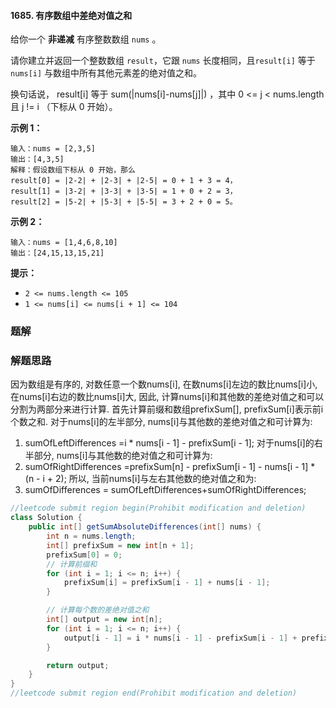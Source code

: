 #### 1685. 有序数组中差绝对值之和

给你一个 **非递减** 有序整数数组 `nums` 。

请你建立并返回一个整数数组 `result`，它跟 `nums` 长度相同，且`result[i]` 等于 `nums[i]` 与数组中所有其他元素差的绝对值之和。

换句话说， result[i] 等于 sum(|nums[i]-nums[j]|) ，其中 0 <= j < nums.length 且 j != i （下标从 0 开始）。

**示例 1：**

```shell
输入：nums = [2,3,5]
输出：[4,3,5]
解释：假设数组下标从 0 开始，那么
result[0] = |2-2| + |2-3| + |2-5| = 0 + 1 + 3 = 4，
result[1] = |3-2| + |3-3| + |3-5| = 1 + 0 + 2 = 3，
result[2] = |5-2| + |5-3| + |5-5| = 3 + 2 + 0 = 5。
```

**示例 2：**

```shell
输入：nums = [1,4,6,8,10]
输出：[24,15,13,15,21]
```

**提示：**

- `2 <= nums.length <= 105`
- `1 <= nums[i] <= nums[i + 1] <= 104`

### 题解

### 解题思路

因为数组是有序的, 对数任意一个数nums[i],
在数nums[i]左边的数比nums[i]小, 在nums[i]右边的数比nums[i]大,
因此, 计算nums[i]和其他数的差绝对值之和可以分割为两部分来进行计算.
首先计算前缀和数组prefixSum[], prefixSum[i]表示前i个数之和.
对于nums[i]的左半部分, nums[i]与其他数的差绝对值之和可计算为:

1. sumOfLeftDifferences =i * nums[i - 1] - prefixSum[i - 1];
   对于nums[i]的右半部分, nums[i]与其他数的绝对值之和可计算为:
2. sumOfRightDifferences =prefixSum[n] - prefixSum[i - 1] - nums[i - 1] * (n - i + 2);
   所以, 当前nums[i]与左右其他数的绝对值之和为:
3. sumOfDifferences = sumOfLeftDifferences+sumOfRightDifferences;

```java
//leetcode submit region begin(Prohibit modification and deletion)
class Solution {
    public int[] getSumAbsoluteDifferences(int[] nums) {
        int n = nums.length;
        int[] prefixSum = new int[n + 1];
        prefixSum[0] = 0;
        // 计算前缀和
        for (int i = 1; i <= n; i++) {
            prefixSum[i] = prefixSum[i - 1] + nums[i - 1];
        }

        // 计算每个数的差绝对值之和
        int[] output = new int[n];
        for (int i = 1; i <= n; i++) {
            output[i - 1] = i * nums[i - 1] - prefixSum[i - 1] + prefixSum[n] - prefixSum[i - 1] - nums[i - 1] * (n - i + 2);
        }

        return output;
    }
}
//leetcode submit region end(Prohibit modification and deletion)

```

